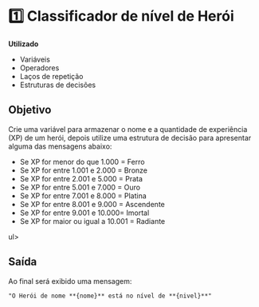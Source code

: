 # 1️⃣ Classificador de nível de Herói

**Utilizado**

- Variáveis
- Operadores
- Laços de repetição
- Estruturas de decisões

## Objetivo

Crie uma variável para armazenar o nome e a quantidade de experiência (XP) de um herói, depois utilize uma estrutura de decisão para apresentar alguma das mensagens abaixo:
<ul>
  <li>Se XP for menor do que 1.000 = Ferro</li>
  <li>Se XP for entre 1.001 e 2.000 = Bronze</li>
  <li>Se XP for entre 2.001 e 5.000 = Prata</li>
  <li>Se XP for entre 5.001 e 7.000 = Ouro</li>
  <li>Se XP for entre 7.001 e 8.000 = Platina</li>
  <li>Se XP for entre 8.001 e 9.000 = Ascendente</li>
  <li>Se XP for entre 9.001 e 10.000= Imortal</li>
  <li>Se XP for maior ou igual a 10.001 = Radiante</li>
</ul>ul>
  
## Saída

Ao final será exibido uma mensagem:
```
"O Herói de nome **{nome}** está no nível de **{nivel}**"
```
